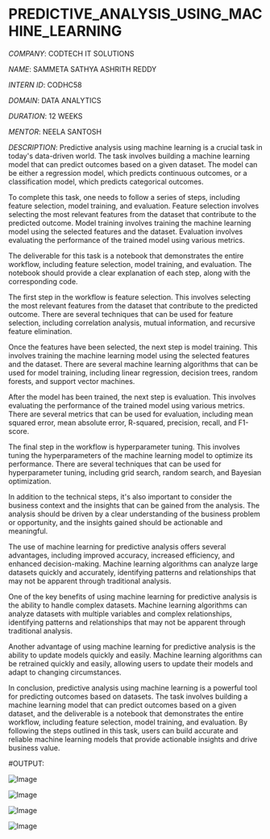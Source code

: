 # PREDICTIVE_ANALYSIS_USING_MACHINE_LEARNING

*COMPANY*: CODTECH IT SOLUTIONS

*NAME*: SAMMETA SATHYA ASHRITH REDDY

*INTERN ID*: CODHC58

*DOMAIN*: DATA ANALYTICS

*DURATION*: 12 WEEKS

*MENTOR*: NEELA SANTOSH

*DESCRIPTION*: Predictive analysis using machine learning is a crucial task in today's data-driven world. The task involves building a machine learning model that can predict outcomes based on a given dataset. The model can be either a regression model, which predicts continuous outcomes, or a classification model, which predicts categorical outcomes.

To complete this task, one needs to follow a series of steps, including feature selection, model training, and evaluation. Feature selection involves selecting the most relevant features from the dataset that contribute to the predicted outcome. Model training involves training the machine learning model using the selected features and the dataset. Evaluation involves evaluating the performance of the trained model using various metrics.

The deliverable for this task is a notebook that demonstrates the entire workflow, including feature selection, model training, and evaluation. The notebook should provide a clear explanation of each step, along with the corresponding code.

The first step in the workflow is feature selection. This involves selecting the most relevant features from the dataset that contribute to the predicted outcome. There are several techniques that can be used for feature selection, including correlation analysis, mutual information, and recursive feature elimination.

Once the features have been selected, the next step is model training. This involves training the machine learning model using the selected features and the dataset. There are several machine learning algorithms that can be used for model training, including linear regression, decision trees, random forests, and support vector machines.

After the model has been trained, the next step is evaluation. This involves evaluating the performance of the trained model using various metrics. There are several metrics that can be used for evaluation, including mean squared error, mean absolute error, R-squared, precision, recall, and F1-score.

The final step in the workflow is hyperparameter tuning. This involves tuning the hyperparameters of the machine learning model to optimize its performance. There are several techniques that can be used for hyperparameter tuning, including grid search, random search, and Bayesian optimization.

In addition to the technical steps, it's also important to consider the business context and the insights that can be gained from the analysis. The analysis should be driven by a clear understanding of the business problem or opportunity, and the insights gained should be actionable and meaningful.

The use of machine learning for predictive analysis offers several advantages, including improved accuracy, increased efficiency, and enhanced decision-making. Machine learning algorithms can analyze large datasets quickly and accurately, identifying patterns and relationships that may not be apparent through traditional analysis.

One of the key benefits of using machine learning for predictive analysis is the ability to handle complex datasets. Machine learning algorithms can analyze datasets with multiple variables and complex relationships, identifying patterns and relationships that may not be apparent through traditional analysis.

Another advantage of using machine learning for predictive analysis is the ability to update models quickly and easily. Machine learning algorithms can be retrained quickly and easily, allowing users to update their models and adapt to changing circumstances.

In conclusion, predictive analysis using machine learning is a powerful tool for predicting outcomes based on datasets. The task involves building a machine learning model that can predict outcomes based on a given dataset, and the deliverable is a notebook that demonstrates the entire workflow, including feature selection, model training, and evaluation. By following the steps outlined in this task, users can build accurate and reliable machine learning models that provide actionable insights and drive business value.

#OUTPUT:

![Image](https://github.com/user-attachments/assets/c7ffc24d-7df9-46db-a86f-1cae05cdd866)

![Image](https://github.com/user-attachments/assets/071493ac-a367-4835-9133-103162778e71)

![Image](https://github.com/user-attachments/assets/f05b28d8-8bcb-4625-a3b7-66cc4256ec0f)

![Image](https://github.com/user-attachments/assets/f01c17b4-efa0-4be4-9fa8-887b4cb1267c)
